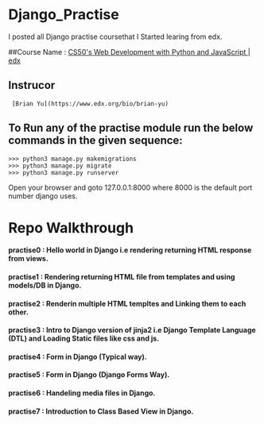 # Django_Practise
I posted all Django practise coursethat I Started learing from edx. 

##Course Name :
     [CS50's Web Development with Python and JavaScript | edx](https://www.edx.org/course/cs50s-web-programming-with-python-and-javascript)
## Instrucor
     [Brian Yu](https://www.edx.org/bio/brian-yu)
     
## To Run any of the practise module run the below commands in the given sequence:
```
>>> python3 manage.py makemigrations
>>> python3 manage.py migrate
>>> python3 manage.py runserver
```
Open your browser and goto 127.0.0.1:8000 where 8000 is the default port number django uses.

# Repo Walkthrough
#### practise0 : Hello world in Django i.e rendering returning HTML response from views.
#### practise1 : Rendering returning HTML file from templates and using models/DB in Django.
#### practise2 : Renderin multiple HTML templtes and Linking them to each other.
#### practise3 : Intro to Django version of jinja2 i.e Django Template Language (DTL) and Loading Static files like css and js.
#### practise4 : Form in Django (Typical way).
#### practise5 : Form in Django (Django Forms Way).
#### practise6 : Handeling media files in Django.
#### practise7 : Introduction to Class Based View in Django.
